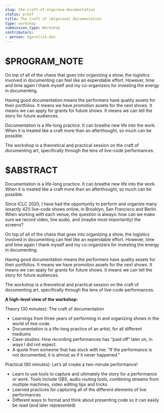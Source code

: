 ```yaml
---
slug: the-craft-of-algorave-documentation
status: proof
title: The Craft of (Algorave) Documentation
type: workshop
submission_type: Workshop
contributors:
- person: $gorelick-dan
---
```


# $PROGRAM_NOTE

On top of all of the chaos that goes into organizing a show, the logistics involved in
documenting can feel like an expendable effort. However, time and time again I thank
myself and my co-organizers for investing the energy in documenting.

Having good documentation means the performers have quality assets for their portfolios.
It means we have promotion assets for the next shows. It means we can apply for grants for
future shows. It means we can tell the story for future audiences.

Documentation is a life-long practice. It can breathe new life into the work. When it is
treated like a craft more than an afterthought, so much can be possible.

The workshop is a theoretical and practical session on the craft of documenting art,
specifically through the lens of live-code performances.

# $ABSTRACT

Documentation is a life-long practice. It can breathe new life into the work. When it is
treated like a craft more than an afterthought, so much can be possible.

Since ICLC 2020, I have had the opportunity to perform and organize many (exactly 42!)
live-code shows online, in Brooklyn, San Francisco and Berlin. When working with each
venue, the question is always: how can we make sure we record video, line audio, and
(maybe most importantly) the screens?

On top of all of the chaos that goes into organizing a show, the logistics involved in
documenting can feel like an expendable effort. However, time and time again I thank
myself and my co-organizers for investing the energy in documenting.

Having good documentation means the performers have quality assets for their portfolios.
It means we have promotion assets for the next shows. It means we can apply for grants for
future shows. It means we can tell the story for future audiences.

The workshop is a theoretical and practical session on the craft of documenting art,
specifically through the lens of live-code performances.

**A high-level view of the workshop:**

Theory (30 minutes): The craft of documentation

- Learnings from three years of performing in and organizing shows in the world of
live-code.
- Documentation is a life-long practice of an artist, for all different mediums
- Case-studies: How recording performances has “paid off” later on, in ways I did not
expect.
- A quote from someone that has stuck with me: “If the performance is not
documented, it is almost as if it never happened.”

Practical (90 minutes): Let’s all create a two-minute performance!

- Learn to use tools to capture and ultimately the story for a performance or work.
Tools include OBS, audio routing tools, combining streams from multiple machines,
video editing tips and tricks
- Learned practices for capturing all of the different elements of live performances
- Different ways to format and think about presenting code so it can easily be read
(and later represented)
